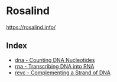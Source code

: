 # Rosalind
https://rosalind.info/
## Index
- [dna - Counting DNA Nucleotides](dna/README.md)
- [rna - Transcribing DNA into RNA](rna/README.md)
- [revc - Complementing a Strand of DNA](revc/README.md)